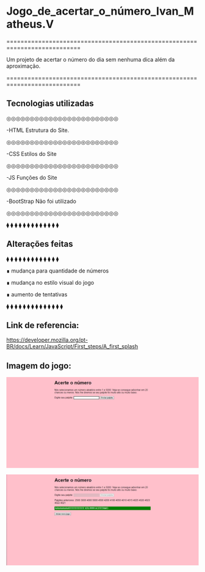# Jogo_de_acertar_o_número_Ivan_Matheus.V
===========================================================================

Um projeto de acertar o número do dia sem nenhuma dica além da aproximação.

===========================================================================

## Tecnologias utilizadas

◎◎◎◎◎◎◎◎◎◎◎◎◎◎◎◎◎◎◎◎◎◎◎◎

-HTML Estrutura do Site.

◎◎◎◎◎◎◎◎◎◎◎◎◎◎◎◎◎◎◎◎◎◎◎◎

-CSS Estilos do Site

◎◎◎◎◎◎◎◎◎◎◎◎◎◎◎◎◎◎◎◎◎◎◎◎

-JS Funções do Site

◎◎◎◎◎◎◎◎◎◎◎◎◎◎◎◎◎◎◎◎◎◎◎◎

-BootStrap Não foi utilizado

◎◎◎◎◎◎◎◎◎◎◎◎◎◎◎◎◎◎◎◎◎◎◎◎

 ⧫  ⧫  ⧫  ⧫  ⧫  ⧫  ⧫  ⧫  ⧫  ⧫  ⧫  ⧫  ⧫  
 
## Alterações feitas

 ⧫  ⧫  ⧫  ⧫  ⧫  ⧫  ⧫  ⧫  ⧫  ⧫  ⧫  ⧫  ⧫ 

∎ mudança para quantidade de números

∎ mudança no estilo visual do jogo

∎ aumento de tentativas


⧫  ⧫  ⧫  ⧫  ⧫  ⧫  ⧫  ⧫  ⧫  ⧫  ⧫  ⧫  ⧫  ⧫ 

## Link de referencia:

https://developer.mozilla.org/pt-BR/docs/Learn/JavaScript/First_steps/A_first_splash

## Imagem do jogo:

![Tela do jogo](/img/Jogo_novo.jpeg)

![Tela do jogo](/img/Jogo_ganho.jpeg)
